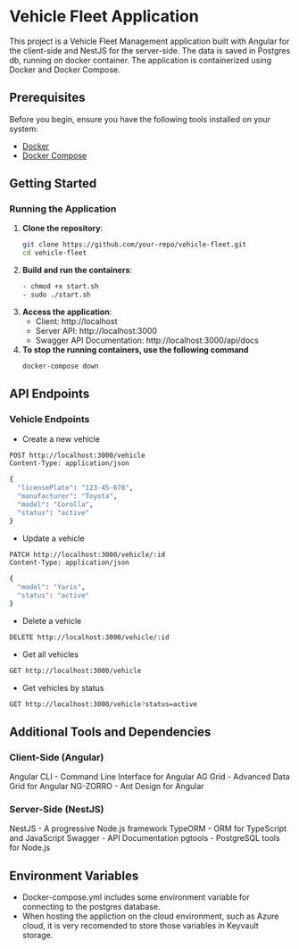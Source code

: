 # Vehicle Fleet Application

This project is a Vehicle Fleet Management application built with Angular for the client-side and NestJS for the server-side.
The data is saved in Postgres db, running on docker container.
The application is containerized using Docker and Docker Compose.

## Prerequisites

Before you begin, ensure you have the following tools installed on your system:

- [Docker](https://www.docker.com/get-started)
- [Docker Compose](https://docs.docker.com/compose/install/)

## Getting Started

### Running the Application

1. **Clone the repository**:
   ```sh
   git clone https://github.com/your-repo/vehicle-fleet.git
   cd vehicle-fleet
   ```
2. **Build and run the containers**:
   ```sh
   - chmod +x start.sh
   - sudo ./start.sh
   ```
3. **Access the application**:
   - Client: http://localhost
   - Server API: http://localhost:3000
   - Swagger API Documentation: http://localhost:3000/api/docs
4. **To stop the running containers, use the following command**
   ```sh
   docker-compose down
   ```

## API Endpoints

### Vehicle Endpoints

- Create a new vehicle

```sh
POST http://localhost:3000/vehicle
Content-Type: application/json

{
  "licensePlate": "123-45-678",
  "manufacturer": "Toyota",
  "model": "Corolla",
  "status": "active"
}
```

- Update a vehicle

```sh
PATCH http://localhost:3000/vehicle/:id
Content-Type: application/json

{
  "model": "Yaris",
  "status": "active"
}
```

- Delete a vehicle

```sh
DELETE http://localhost:3000/vehicle/:id
```

- Get all vehicles

```sh
GET http://localhost:3000/vehicle
```

- Get vehicles by status

```sh
GET http://localhost:3000/vehicle?status=active
```

## Additional Tools and Dependencies

### Client-Side (Angular)

Angular CLI - Command Line Interface for Angular
AG Grid - Advanced Data Grid for Angular
NG-ZORRO - Ant Design for Angular

### Server-Side (NestJS)

NestJS - A progressive Node.js framework
TypeORM - ORM for TypeScript and JavaScript
Swagger - API Documentation
pgtools - PostgreSQL tools for Node.js

## Environment Variables

- Docker-compose.yml includes some environment variable for connecting to the postgres database.
- When hosting the appliction on the cloud environment, such as Azure cloud, it is very recomended to store those variables in Keyvault storage.
